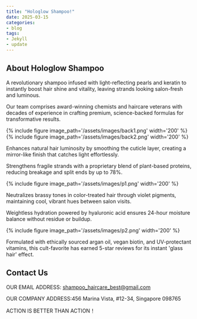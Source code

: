 ```yaml
---
title: "Hologlow Shampoo!"
date: 2025-03-15
categories:
- blog
tags:
- Jekyll
- update
---
```


## About Hologlow Shampoo

A revolutionary shampoo infused with light-reflecting pearls and keratin to instantly boost hair shine and vitality, leaving strands looking salon-fresh and luminous.

Our team comprises award-winning chemists and haircare veterans with decades of experience in crafting premium, science-backed formulas for transformative results.

{% include figure image_path='/assets/images/back1.png' width='200' %}
{% include figure image_path='/assets/images/back2.png' width='200' %}

Enhances natural hair luminosity by smoothing the cuticle layer, creating a mirror-like finish that catches light effortlessly.

Strengthens fragile strands with a proprietary blend of plant-based proteins, reducing breakage and split ends by up to 78%.

{% include figure image_path='/assets/images/p1.png' width='200' %}

Neutralizes brassy tones in color-treated hair through violet pigments, maintaining cool, vibrant hues between salon visits.

Weightless hydration powered by hyaluronic acid ensures 24-hour moisture balance without residue or buildup.

{% include figure image_path='/assets/images/p2.png' width='200' %}

Formulated with ethically sourced argan oil, vegan biotin, and UV-protectant vitamins, this cult-favorite has earned 5-star reviews for its instant 'glass hair' effect.

## Contact Us

OUR EMAIL ADDRESS: shampoo_haircare_best@gmail.com

OUR COMPANY ADDRESS:456 Marina Vista, #12-34, Singapore 098765

ACTION IS BETTER THAN ACTION！

